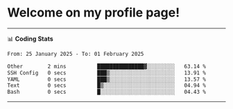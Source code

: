 # Welcome on my profile page!
<!-- print(("dralla"[::-1]+"s").capitalize()) -->

<!-- ---
👨🏻‍💻 **Busy With**
* Learning new Skills.
* Building small Projects.
* Being helpful. -->

---
📊 **Coding Stats**
<!--START_SECTION:waka-->

```txt
From: 25 January 2025 - To: 01 February 2025

Other        2 mins          ███████████████▓░░░░░░░░░   63.14 %
SSH Config   0 secs          ███▒░░░░░░░░░░░░░░░░░░░░░   13.91 %
YAML         0 secs          ███▒░░░░░░░░░░░░░░░░░░░░░   13.57 %
Text         0 secs          █▒░░░░░░░░░░░░░░░░░░░░░░░   04.94 %
Bash         0 secs          █░░░░░░░░░░░░░░░░░░░░░░░░   04.43 %
```

<!--END_SECTION:waka-->
---
